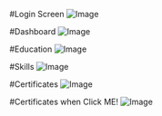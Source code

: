 #Login Screen
![Image](https://github.com/user-attachments/assets/6aa60de0-940c-4f4f-9dea-d8488539d78a)

#Dashboard
![Image](https://github.com/user-attachments/assets/8bd6738e-e021-449f-8d73-c0094be9e450)

#Education
![Image](https://github.com/user-attachments/assets/9a63befd-033e-4425-9b87-8b9ac428a2f5)

#Skills
![Image](https://github.com/user-attachments/assets/8b5982e0-1dd4-4e2f-8ec2-33287e57bc5f)

#Certificates
![Image](https://github.com/user-attachments/assets/98c1e6e7-5123-4742-befc-6d43e70e3ee6)

#Certificates when Click ME!
![Image](https://github.com/user-attachments/assets/3f7694da-c5f7-4d16-b1cd-fdb4a68ab28e)
